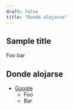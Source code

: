 ```yaml
---
draft: false
title: "Donde alojarse"
---
```


## Sample title
Foo bar


## Donde alojarse

- [Google](https://google.com)
    - Foo
    - Bar
